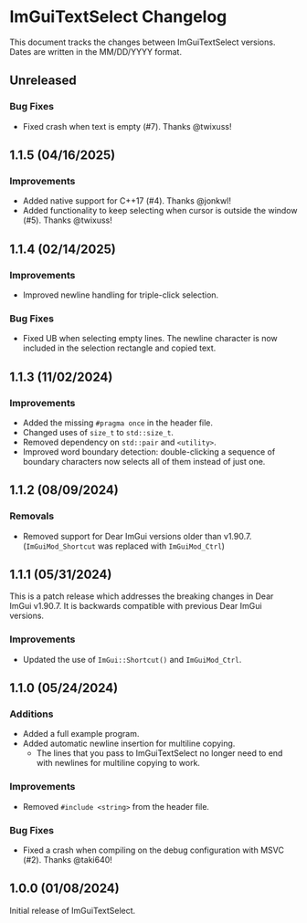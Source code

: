 # ImGuiTextSelect Changelog

This document tracks the changes between ImGuiTextSelect versions. Dates are written in the MM/DD/YYYY format.

## Unreleased

### Bug Fixes

- Fixed crash when text is empty (#7). Thanks @twixuss!

## 1.1.5 (04/16/2025)

### Improvements

- Added native support for C++17 (#4). Thanks @jonkwl!
- Added functionality to keep selecting when cursor is outside the window (#5). Thanks @twixuss!

## 1.1.4 (02/14/2025)

### Improvements

- Improved newline handling for triple-click selection.

### Bug Fixes

- Fixed UB when selecting empty lines. The newline character is now included in the selection rectangle and copied text.

## 1.1.3 (11/02/2024)

### Improvements

- Added the missing `#pragma once` in the header file.
- Changed uses of `size_t` to `std::size_t`.
- Removed dependency on `std::pair` and `<utility>`.
- Improved word boundary detection: double-clicking a sequence of boundary characters now selects all of them instead of just one.

## 1.1.2 (08/09/2024)

### Removals

- Removed support for Dear ImGui versions older than v1.90.7. (`ImGuiMod_Shortcut` was replaced with `ImGuiMod_Ctrl`)

## 1.1.1 (05/31/2024)

This is a patch release which addresses the breaking changes in Dear ImGui v1.90.7. It is backwards compatible with previous Dear ImGui versions.

### Improvements

- Updated the use of `ImGui::Shortcut()` and `ImGuiMod_Ctrl`.

## 1.1.0 (05/24/2024)

### Additions

- Added a full example program.
- Added automatic newline insertion for multiline copying.
  - The lines that you pass to ImGuiTextSelect no longer need to end with newlines for multiline copying to work.

### Improvements

- Removed `#include <string>` from the header file.

### Bug Fixes

- Fixed a crash when compiling on the debug configuration with MSVC (#2). Thanks @taki640!

## 1.0.0 (01/08/2024)

Initial release of ImGuiTextSelect.
